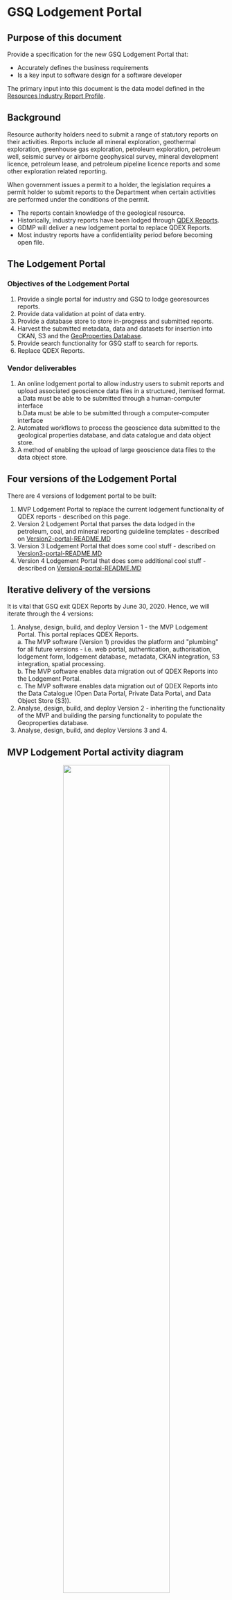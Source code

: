 # GSQ Lodgement Portal

## Purpose of this document

Provide a specification for the new GSQ Lodgement Portal that:  
* Accurately defines the business requirements
* Is a key input to software design for a software developer  

The primary input into this document is the data model defined in the [Resources Industry Report Profile](https://github.com/geological-survey-of-queensland/industry-report-profile).

## Background

Resource authority holders need to submit a range of statutory reports on their activities. Reports include all mineral exploration, geothermal exploration, greenhouse gas exploration, petroleum exploration, petroleum well, seismic survey or airborne geophysical survey, mineral development licence, petroleum lease, and petroleum pipeline licence reports and some other exploration related reporting.

When government issues a permit to a holder, the legislation requires a permit holder to submit reports to the Department when certain activities are performed under the conditions of the permit.  
* The reports contain knowledge of the geological resource. 
* Historically, industry reports have been lodged through [QDEX Reports](https://qdexguest.dnrm.qld.gov.au/portal/site/qdex/search).  
* GDMP will deliver a new lodgement portal to replace QDEX Reports.  
* Most industry reports have a confidentiality period before becoming open file.  

## The Lodgement Portal

### Objectives of the Lodgement Portal

1. Provide a single portal for industry and GSQ to lodge georesources reports.
2. Provide data validation at point of data entry.
3. Provide a database store to store in-progress and submitted reports.
4. Harvest the submitted metadata, data and datasets for insertion into CKAN, S3 and the [GeoProperties Database](https://github.com/geological-survey-of-queensland/ssor-database).
5. Provide search functionality for GSQ staff to search for reports.
6. Replace QDEX Reports.

### Vendor deliverables

1. An online lodgement portal to allow industry users to submit reports and upload associated geoscience data files in a structured, itemised format.  
    a.Data must be able to be submitted through a human-computer interface  
    b.Data must be able to be submitted through a computer-computer interface  
2. Automated workflows to process the geoscience data submitted to the geological properties database, and data catalogue and data object store.
3. A method of enabling the upload of large geoscience data files to the data object store.

## Four versions of the Lodgement Portal

There are 4 versions of lodgement portal to be built:

1. MVP Lodgement Portal to replace the current lodgement functionality of QDEX reports - described on this page.
2. Version 2 Lodgement Portal that parses the data lodged in the petroleum, coal, and mineral reporting guideline templates - described on [Version2-portal-README.MD](/Version2-portal-README.MD)
3. Version 3 Lodgement Portal that does some cool stuff - described on [Version3-portal-README.MD](/Version3-portal-README.MD)
4. Version 4 Lodgement Portal that does some additional cool stuff - described on [Version4-portal-README.MD](/Version4-portal-README.MD)

## Iterative delivery of the versions

It is vital that GSQ exit QDEX Reports by June 30, 2020. Hence, we will iterate through the 4 versions:

1. Analyse, design, build, and deploy Version 1 - the MVP Lodgement Portal. This portal replaces QDEX Reports.  
  a. The MVP software (Version 1) provides the platform and "plumbing" for all future versions - i.e. web portal, authentication, authorisation, lodgement form, lodgement database, metadata, CKAN integration, S3 integration, spatial processing.  
  b. The MVP software enables data migration out of QDEX Reports into the Lodgement Portal.  
  c. The MVP software enables data migration out of QDEX Reports into the Data Catalogue (Open Data Portal, Private Data Portal, and Data Object Store (S3)).  
2. Analyse, design, build, and deploy Version 2 - inheriting the functionality of the MVP and building the parsing functionality to populate the Geoproperties database.
3. Analyse, design, build, and deploy Versions 3 and 4.

## MVP Lodgement Portal activity diagram

<p align="center">
<img src="https://github.com/geological-survey-of-queensland/gsq-lodgement-portal/blob/master/images/MVP-report-lodgement-activity-diagram.png" width="70%"><br>
Figure 1: MVP Lodgement Portal activity diagram</p>

## Lodgement Form PID minting

The Persistent Identifier (PID) is the unique identifier for a site or survey that is submitted to the department. GSQ needs industry to use this PID when submitting data to the department.

### Minting a new PID

Customers lodge _Notice of Intention_ forms to the department. This means that the borehole or the survey is proposed but not completed.

We need to tell the submitter of the form what the PID is and what it is used for. We can do this by displaying the PID in the "Lodgement Successful" screen. We want to do after the form submission so we don't get orphan PIDs, i.e. PIDs created without the accompanying lodgement metadata.

<p align="center">
<img src="https://github.com/geological-survey-of-queensland/gsq-lodgement-portal/blob/master/images/pid-request-sequence-diagram.png" width="100%"><br>
Figure 2: Lodgement Portal PID minting</p>

### Matching an existing PID

When the submitter submits a _Notice of completion (or abandonment, etc.)_ form, we need to tie this lodgement to the _proposed_ borehole or survey record in the GSQ database.

For instance:

* A customer earlier submitted a [PA-21A - Notice of intention to carry out seismic survey or scientific or technical survey](https://www.dnrme.qld.gov.au/__data/assets/pdf_file/0004/259897/pa-21a-notice-intention-survey.pdf)
* The system gave them the PID of the Survey, e.g. SS36789
* Now the customer lodges a [PA-22A - Notice of completion of seismic survey or scientific or technical survey](https://www.dnrme.qld.gov.au/__data/assets/pdf_file/0005/259898/pa-22a-notice-completion-survey.pdf)
* The customer enters the PID of the Survey SS36789 so we can tie the _completion notice_ to the _intention notice_, i.e. tie to the completed survey to the proposed survey.
* The _status_ of the Survey can now be changed to _completed_.
* When the customer later lodges a _Seismic Survey Report - Final_, again they enter the PID so that the report is tied to Survey SS36789.

<p align="center">
<img src="https://github.com/geological-survey-of-queensland/gsq-lodgement-portal/blob/master/images/pid-match-sequence-diagram.png" width="100%"><br>
Figure 3: Lodgement Portal PID matching</p>

## MVP Lodgement Portal conceptual data model

<p align="center">
<img src="https://github.com/geological-survey-of-queensland/gsq-lodgement-portal/blob/master/images/lodgement-portal-conceptual-design.png" width="100%"><br>
Figure 4: Lodgement Portal conceptual data model</p>

## MVP Lodgement Portal data elements

|Element|Field name|Remarks|Source|
|---|---|---|---|
|report_id|Report ID|A unique, persistent identifer|System|
|report_alias|Report alias|An alternative identifier for the report. Digital Object Identifier will be recorded here.|System|
|report_title|Report title|A textual name|Text|
|report_description|Report description|A textual description of the report|Text|
|report_type|Report type|Lookup to controlled list of report types|Vocab|
|report_status|Report status|Lookup to controlled list of status|Vocab|
|report_permit|Permit|The permit number(s) covered by the report|Lookup|
|report_is_of_feature|Geoadmin feature|The features targeted in the report|Lookup|
|report_is_of_site|Site|The sites targeted in the report|Lookup|
|report_is_of_suvey|Generated by|The PID of the survey or other activity that generated the report|Lookup|
|report_data_category|Earth science data category|The data categories featured in the report|Vocab|
|report_commodity|Commodity|The target or actual commodities featured in the report|Vocab|
|report_owner|Report owner|Party that owns the resource<br>A lookup to controlled list of organisations|Lookup|
|report_author|Author|Party who authored the resource|Text|
|report_submitter|Submitter|The logged-in user who lodged the report|System|
|report_start_time|Report period start date|The temporal coverage of the report|Date|
|report_end_time|Report period end date|The temporal coverage of the report|Date|
|report_lodge_time|Created|Date and time the report was lodged (date of receipt)|System Date|
|report_open_file_date|Issued|Date of formal issuance (open file publication). Calculated for new reports.|Date|
|report_access_rights|Data access rights|Controls user and system access to the resource|Vocab|
|report_geometry|Geometry|Spatial coverage of the report. If no spatial data is submitted with the report and the report is for a permit(s), the spatial coverage is created based on the permit extents boundary.|Geometry|
|report_details|Report details|Report-specific additional information|Key:Values|
|report_dataset|Dataset link|Links to related datasets including raw data|Hyperlink|

### Report_alias data elements (sub-table)

|Element|Field name|Remarks|Source|
|---|---|---|---|
|report_alias|Report alias|An alternative identifier for the report|User|
|report_alias_source|Alias source|The source of the alternative identifier, e.g. Digital Object Identifier|User|
|report_alias_detail|Alias detail|Details of the alias in textual form|User|

### Report_status data elements (sub-table)

|Element|Field name|Remarks|Source|
|---|---|---|---|
|report_status|Report status|Lookup to controlled list of status. In the MVP, this will default to "Submitted".|Lookup|
|status_start_date|(hidden)|The date the status was set|System|
|status_end_date|(hidden)|The date the previous status ended|System|

### Geometry data elements (sub-table)

The spatial coverage of the report. If no spatial data is submitted with the report and the report is for a permit(s), the spatial coverage is created based on the permit extents boundary. The geometry is stored in the PostGIS component of the database.

|Element|Field name|Remarks|Source|
|---|---|---|---|
|geometry_id|Geometry ID|The identifier of the geometry to allow retrieval of the geometrty.|WKT|
|geometry_format|Geometry format|The format of the geometry: a point, a line, a polygon, etc.|WKT|

### Report_details data elements (sub-table)

Enables the collection of various data, held as key:value pairs, i.e. report_detail_type:report_detail_value. e.g. tectonic:Kalkadoon

|Element|Field name|Remarks|Source|
|---|---|---|---|
|report_detail_type|Report detail type|Report-specific additional information type|Vocab|
|report_detail_value|Report detail value|Report-specific additional information in textual or numeric form|User|

### Dataset_resource data elements (sub-table)

The datasets submitted with the report, e.g. PDF files, wireline logs, CSV files, are stored as objects in S3. Each resource is described with DCAT2-compliant metadata. This table lists all of the dataset resources linked to a report.

|Element|Field name|Remarks|Source|
|---|---|---|---|
|dct:identifier|PID|Persistent identifier for the resource|System|
|dct:title|Title|A name given to the item|User|
|dct:description|Description|A free-text account of the item.|User|
|dct:type|Resource type|The nature of the resource, e.g. LAS file|Vocab|
|dct:format|Format|The file format, physical medium, or dimensions of the resource.|User|
|dct:byteSize|Byte size|The size of the resource in bytes|System|
|dct:dateSubmitted|Date submitted|Date of submission of the resource|System|

## Report Types Covered by Petroleum & Gas Reporting Template

The following reports will be submitted through the [Petroleum and Gas Reporting Template](https://www.dnrme.qld.gov.au/mining-resources/initiatives/pandg-reporting-guideline-2018) (.xls).

* They will be lodged through the Lodgement Portal with the submitter completing the standard report metdata in the lodgement form.
* The submitter will upload the **.xls reporting template** through the lodgement form.
* The submitter will upload any additional data files through the lodgement form.
* When submitted, the metadata is written to the Lodgement Portal database. The **.xls reporting template** and any additional files are stored in S3.
* The .xls file is harvested with the data inserted into the Geoproperties database.
* The report metadata is pushed through to CKAN as a **Report dataset** with links to the data objects in S3.

|Report Type|Concept|Notation|QDEX Count|
|---|---|---|---|
|Hydraulic Fracturing Activity Report|hydraulic-fracturing-activity-report |HFACR|1291|
|Petroleum Report - Production Information|petroleum-report-production-information |PROINF|0|
|Petroleum Report - Resource and Reserves Information|petroleum-report-resource-and-reserves-information |RESINF|0|
|Scientific or Technical Survey Report|scientific-or-technical-survey-report |STSURV|86|
|Seismic Survey Report - Final|seismic-survey-report-final |SSFINL|820|
|Seismic Survey Report - Other|seismic-survey-report-other |SSOTHR|415|
|Seismic Survey Report - Reprocessing|seismic-survey-report-reprocessing |SSREPR|98|
|Well Completion Report|well-completion-report |WELCOM|14794|
|Well Production Testing Report|well-production-testing-report |WELTST|1927|
|Well or Bore Abandonment Report|well-or-bore-abandonment-report |WELAB|1141|

## Report Types Covered by Mineral & Coal Reporting Template

The following reports will be submitted through the [Mineral Reporting Template](https://www.dnrme.qld.gov.au/mining-resources/initiatives/mineral-coal-reporting-guideline) _or_ [Coal Reporting Template](https://www.dnrme.qld.gov.au/mining-resources/initiatives/mineral-coal-reporting-guideline) (.xls files).

* They will be lodged through the Lodgement Portal with the submitter completing the standard report metdata in the lodgement form.
* The submitter will upload the **.xls reporting template** through the lodgement form.
* The submitter will upload any additional data files through the lodgement form.
* When submitted, the metadata is written to the Lodgement Portal database. The **.xls reporting template** and any additional files are stored in S3.
* The .xls file is harvested with the data inserted into the Geoproperties database.
* The report metadata is pushed through to CKAN as a **Report dataset** with links to the data objects in S3.

|Report Type|Concept|Notation|QDEX Count|
|---|---|---|---|
|Permit Report - Annual|permit-report-annual |ANNUAL|37235|
|Permit Report - Final|permit-report-final |FINAL|10240|
|Permit Report - Partial Relinquishment|permit-report-partial-relinquishment |RELINQ|8860|
|Permit Report - Surrender|permit-report-surrender |SURR|3|

## Report Types Not Covered by Reporting Guidelines

* They will be lodged through the Lodgement Portal with the submitter completing the standard report metdata in the lodgement form.
* The submitter will upload any additional data files through the lodgement form.
* When submitted, the metadata is written to the Lodgement Portal database. Any additional files are stored in S3.
* There is no data automatically harvested into the Geoproperties database. This will be a manual process by GSQ staff.
* The report metadata is pushed through to CKAN as a **Report dataset** with links to the data objects in S3.

|Report Type|Concept|Notation|QDEX Count|
|---|---|---|---|
|Geophysical Survey Report - Acquisition|geophysical-survey-report-acquisition|-|0|
|Geophysical Survey Report - Final|geophysical-survey-report-final|GEOPSR|10|
|Geophysical Survey Report - Logistics|geophysical-survey-report-logistics|-|0|
|Geothermal Report - Annual Reserves|geothermal-report-annual-reserves |GTHARR|1|
|Geothermal Report - Injection|geothermal-report-injection |GTHIR|0|
|Geothermal Report - Injection Testing|geothermal-report-injection-testing |GTHITR|0|
|Geothermal Report - Production|geothermal-report-production |GTHPR|0|
|Geothermal Report - Production Testing|geothermal-report-production-testing |GTHPT|0|
|Greenhouse Gas Report - Injection|greenhouse-gas-report-injection |GHGIR|0|
|Greenhouse Gas Report - Storage Capacity|greenhouse-gas-report-storage-injection |GHGSIR|0|
|Greenhouse Gas Report - Storage Injection|greenhouse-gas-report-storage-capacity|GHGSSC|16|
|Mine Plan Lodgement|mine-plan-lodgement|MPLODG|66|
|Permit Report - Final Relinquishment|permit-report-final-relinquishment|FINREQ|634|
|Permit Report - Mineral Associated Water|permit-report-mineral-associated-water|MINAW|1047|
|Petroleum Report - Cumulative Water Production|petroleum-report-cumulative-water-production|CUMPRD|98|
|Petroleum Report - Field Information|petroleum-report-field-information|PETFLD|116|
|Petroleum Report - Infrastructure|petroleum-report-infrastructure|PETIR|505|
|Petroleum Report - Non-Associated Water|petroleum-report-non-associated-water|PETNAW|17|
|Water Report - Performance Review|water-report-performance-review|WATPRR|49|
|Well proposal|well-proposal |WELPRO|4358|

## Report Types lodged as PDF forms

The following report types are PDF forms.

* These will be lodged as PDF forms through the lodgement portal.
* The submitter will complete the lodgement form metadata.
* PID minting or PID matching will be performed as defined.

|Report Type|Mint or Match|
|---|---|
|[PA-21A](https://www.dnrme.qld.gov.au/__data/assets/pdf_file/0004/259897/pa-21a-notice-intention-survey.pdf) Notice of Intention to carry out seismic survey or scientific or technical survey|Mint survey|
|[PA-22A](https://www.dnrme.qld.gov.au/__data/assets/pdf_file/0005/259898/pa-22a-notice-completion-survey.pdf) Notice of Completion of seismic survey or scientific or technical survey|Match survey|
|[PM 1/2013](https://www.dnrme.qld.gov.au/__data/assets/pdf_file/0003/289605/notification-geophysical-survey.pdf) Notification of geophysical survey|Mint survey|
|[PA-42](https://www.dnrme.qld.gov.au/__data/assets/pdf_file/0008/259901/pa-42-notice-of-intention.pdf) Notice of intention to convert a petroleum well to a water observation bore or water supply bore|None|
|[WRA-05A](https://www.dnrme.qld.gov.au/__data/assets/pdf_file/0006/259935/wra-05a-notification-completion-conversion.pdf) Notice of completion of conversion of petroleum well to water supply bore or water observation bore|None|
|[MMOL-44](https://www.dnrme.qld.gov.au/__data/assets/pdf_file/0003/289605/notification-geophysical-survey.pdf) Notice of decommissioning a well, water observation bore, water monitoring bore or water supply bore|None|

## Report Types that are deprecated - no longer lodged to DNRME

The following report types are no longer current.

* However, the report metadata for these reports is to be migrated from QDEX Reports into the Lodgement Portal.
* Any reports that have not already been published in the Open Data Portal need to be published into the relevant Open Data Portal or Private Data Portal based on the QDEX Reports confidentiality flag. Metadata into CKAN, data objects into S3.

|Report Type|Concept|Notation|QDEX Count|
|---|---|---|---|
|Permit Report - Other|permit-report-other|-|3649|
|Permit Report - Six Month|permit-report-six-month|6MTH|7183|
|Petroleum Report - Other|petroleum-report-other |EPPOTH|784|
|Petroleum Report - Transmission|petroleum-report-transmission |TRANS|233|
|Water Report - Other|water-report-other |WATOTH|131|
|Well Report Other|well-report-other |WELOTH |555|

## Report Types that will not be lodged through lodgement portal

The following report types will be submitted directly to the department, not lodged through the lodgement portal.

* However, the report metadata for these reports is to be migrated from QDEX Reports into the Lodgement Portal.
* Any reports that have not already been published in the Open Data Portal need to be published into the relevant Open Data Portal or Private Data Portal based on the QDEX Reports confidentiality flag. Metadata into CKAN, data objects into S3.

|Report Type|Concept|Notation|QDEX Count|
|---|---|---|---|
|Collaborative Drilling Initiative - Final|collaborative-drilling-initiative-final|CEIFIN|14|
|Collaborative Drilling Initiative - Proposals|collaborative-drilling-initiative-proposals|CEIPRO|47|
|Collaborative Exploration Initiative - Final|collaborative-exploration-initiative-final|CDIFIN|37|
|Industry Consultative Report|industry-consultative-report|OTHER|31|
|Industry Network Initiative - Final|industry-network-initiative-final|INIFIN|2|
|Production (Petroleum)|production-petroleum|PROD|610|
|Reserves (Petroleum)|reserves-petroleum|RESERV|741|

## Lodgement Portal vocabularies

The vocabularies used in this profile are:

1. [Georesources Report Type](https://vocabs.gsq.digital/vocabulary/georesource-report)
2. [Earth Science Data Category](https://vocabs.gsq.digital/vocabulary/earth-science-data-category) - the category(s) of data contained in the report
3. [Data Access Rights](https://vocabs.gsq.digital/vocabulary/data-access-rights)
4. [Commodity](https://vocabs.gsq.digital/vocabulary/gsq-commodity)
5. Report detail type.
6. Report status.

## Lodgement Portal authentication and authorisation

The Lodgement Portal requires authentication using the Identity Broker:

* External users authenticate using QGCIDM (QGOV)
* Internal users authenticate using ADFS

The Lodgement Portal requires user authorisation:

* External users have rights to submit lodgement forms
* Internal users have rights to submit lodgement forms or view lodged forms

<p align="center">
<img src="https://github.com/geological-survey-of-queensland/gsq-lodgement-portal/blob/master/images/lodgement-portal-authentication-authorisation.png" width="60%"><br>
Figure 5: Lodgement Portal external user authentication and authorisation</p>

## Alignment to QDEX Reports Metadata
|QDEX Reports Field|Lodgement Portal Metadata Field|
|----|----|
| Report Number|Report PID|
| Report Title|Report Title|
| Report Status|Report Access Rights - vocab lookup|
| Report Type|Report Type - Georesource Report Type vocab lookup|
| Author Name|Report Author|
| Lodger|Report Submitter (the logged in user)|
| Submitter|Report Owner - party database lookup|
| Locality|Goes into JSON|
| Map References|Goes into JSON|
| Commodity|Report commodity - Commodity vocab lookup|
| Keywords|Report Data Category - Earth science data category vocab lookup (where they match)|
| Tenure|Report Permit - permit service lookup|
| Tenure Holder|Goes in JSON - can infer from permit lookup|
| Tectonic|Report is of feature - vocab lookup|
| Stratigraphy| Report is of feature - vocab lookup|
| Age|Goes into JSON|
| Date of Report|Report Start Time + Report End Time|
| Date of Review|Goes into JSON - not used anymore|
| Date of Receipt|Report Lodged Date|
| Date Due for Open|Report Open File Date|
| Date of Open|Move into JSON|
| Project Names|Report Details|
| Mines/Prospect Names|Report is of Site|
| Well Names|Report is of Site|
| Seismic Survey Names|Report is of Survey|

## Data Migration out of QDEX Reports

The following data is to be migrated from QDEX Reports. Historically, QDEX Reports has been used to publish other types of publications.

* The new lodgement portal will focus on reports lodged by industry (Exploration Reports and Industry Consultative Reports).
* Other types of publications will be published through the Open Data Portal.

|Name|Description|QDEX Count|Migrate metadata to|Migrate data objects to|
|---|---|---|---|---|
|QDEX - Exploration Reports|The result of mandatory reporting requirements to the government by mineral, coal and petroleum explorers in Queensland. The collection commenced with the introduction of the exploration permitting system in Queensland in the 1950's and continues to the present day with several hundred reports added annually.|97065|Lodgement Portal + CKAN|Confidential to Private S3/<br>Open to Open S3|
|Industry Consultative Reports|Reports created by external parties and of geological significance that are submitted to DNRM and associated with the exploration industry, but not tied to tenure or legislation|31|Lodgement Portal + CKAN|Confidential to Private S3/<br>Open to Open S3|
|Queensland Geological Maps|A collection of current Geological Maps published by the Geological Survey of Queensland. The collection also includes Geology Compilation Plots compiled from recent project work.|419|Open Data Portal|Open Data S3|
|GSQ Record Series|Publications produced as part of the record series by the Geological Survey of Queensland.|1299|Open Data Portal CKAN|Open Data S3|
|Soils and Land Resources Reports|Information on Queensland soils, acid sulfate soils, land systems, agricultural land suitability, agricultural land capability, available in land resources reports and maps and land management manuals.|390|No migration - take archive snapshot|No migration - take archive snapshot|
|Exploration Reports|Exploration Reports specifically related to drilling and non-drilling carried out by recipients of Queensland Government exploration grants, including the Collaborative Exploration Initiative grants under the Strategic Resources Exploration Program.|119|Open Data Portal CKAN|Open Data S3|
|Departmental Publications|Departmental Publications including Queensland Government Mining Journal (QGMJ).|2075|Open Data Portal CKAN|Open Data S3|
|GSQ-Commissioned Industry Studies/Reports|Reports on Studies undertaken by Industry, but commissioned by the Geological Survey of Queensland.|15|Open Data Portal CKAN|Open Data S3|

## See also

* [Industry report profile](https://github.com/geological-survey-of-queensland/industry-report-profile)

## License

This code repository's content are licensed under the [Creative Commons Attribution 4.0 International (CC BY 4.0)](https://creativecommons.org/licenses/by/4.0/), the deed of which is stored in this repository here: [LICENSE](LICENSE).

## Contacts

*System owner*:  
**Mark Gordon**  
Geological Survey of Quensland  
Department of Natural Resources, Mines and Energy  
Brisbane, QLD, Australia  
<mark.gordon@dnrme.qld.gov.au>  

*Author*:  
**David Crosswell**  
Enterprise Architect  
Cross-Lateral Enterprises
<https://crosslateral.com.au>
